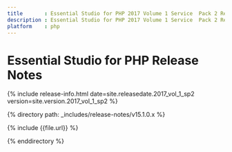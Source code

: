 ```yaml
---
title		: Essential Studio for PHP 2017 Volume 1 Service  Pack 2 Release Notes
description	: Essential Studio for PHP 2017 Volume 1 Service  Pack 2 Release Notes
platform	: php
---
```


# Essential Studio for PHP Release Notes

{% include release-info.html date=site.releasedate.2017_vol_1_sp2 version=site.version.2017_vol_1_sp2 %} 

{% directory path: _includes/release-notes/v15.1.0.x %}

{% include {{file.url}} %}

{% enddirectory %}